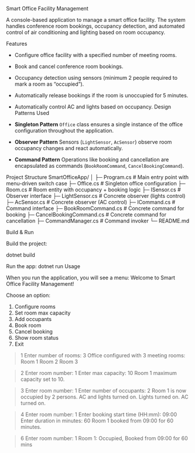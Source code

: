  Smart Office Facility Management

A console-based application to manage a smart office facility.
The system handles conference room bookings, occupancy detection, and automated control of air conditioning and lighting based on room occupancy.

Features

* Configure office facility with a specified number of meeting rooms.
* Book and cancel conference room bookings.
* Occupancy detection using sensors (minimum 2 people required to mark a room as “occupied”).
* Automatically release bookings if the room is unoccupied for 5 minutes.
* Automatically control AC and lights based on occupancy.
Design Patterns Used

* **Singleton Pattern**
  `Office` class ensures a single instance of the office configuration throughout the application.

* **Observer Pattern**
  Sensors (`LightSensor`, `AcSensor`) observe room occupancy changes and react automatically.

* **Command Pattern**
  Operations like booking and cancellation are encapsulated as commands (`BookRoomCommand`, `CancelBookingCommand`).

 Project Structure
SmartOfficeApp/
│
├─ Program.cs               # Main entry point with menu-driven switch case
├─ Office.cs                # Singleton office configuration
├─ Room.cs                  # Room entity with occupancy + booking logic
├─ ISensor.cs               # Observer interface
├─ LightSensor.cs           # Concrete observer (lights control)
├─ AcSensor.cs              # Concrete observer (AC control)
├─ ICommand.cs              # Command interface
├─ BookRoomCommand.cs       # Concrete command for booking
├─ CancelBookingCommand.cs  # Concrete command for cancellation
├─ CommandManager.cs        # Command invoker
└─ README.md


 Build & Run

 Build the project:

   dotnet build

 Run the app:
   dotnet run
 Usage

When you run the application, you will see a menu:
Welcome to Smart Office Facility Management!

Choose an option:
1. Configure rooms
2. Set room max capacity
3. Add occupants
4. Book room
5. Cancel booking
6. Show room status
0. Exit

> 1
Enter number of rooms: 3
Office configured with 3 meeting rooms:
Room 1
Room 2
Room 3

> 2
Enter room number: 1
Enter max capacity: 10
Room 1 maximum capacity set to 10.

> 3
Enter room number: 1
Enter number of occupants: 2
Room 1 is now occupied by 2 persons. AC and lights turned on.
Lights turned on.
AC turned on.

> 4
Enter room number: 1
Enter booking start time (HH:mm): 09:00
Enter duration in minutes: 60
Room 1 booked from 09:00 for 60 minutes.

> 6
Enter room number: 1
Room 1: Occupied, Booked from 09:00 for 60 mins

